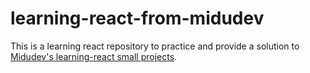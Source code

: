 # learning-react-from-midudev
This is a learning react repository to practice and provide a solution to [Midudev's learning-react small projects](https://github.com/midudev/aprendiendo-react).

